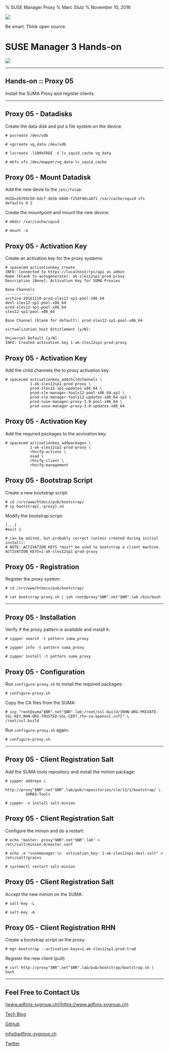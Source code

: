 % SUSE Manager Proxy
% Marc Stulz
% November 10, 2016

![](static/adfinis_sygroup_logo.png)

Be smart. Think open source.

# SUSE Manager 3 Hands-on

![](static/suma.png)

---

## Hands-on :: Proxy 05

Install the SUMA Proxy and register clients.

---

## Proxy 05 - Datadisks

Create the data disk and put a file system on the device:

```text
# pvcreate /dev/vdb

# vgcreate vg_data /dev/vdb

# lvcreate -l100%FREE -n lv_squid_cache vg_data

# mkfs.xfs /dev/mapper/vg_data-lv_squid_cache
```

## Proxy 05 - Mount Datadisk

Add the new devie to the `/etc/fstab`:

```text
UUID=2b769250-6dcf-4b5b-b84b-f25df40ca871 /var/cache/squid xfs defaults 0 2
```

Create the mountpoint and mount the new device:

```text
# mkdir /var/cache/squid

# mount -a
```

## Proxy 05 - Activation Key

Create an activation key for the proxy systems:

```text
# spacecmd activationkey_create
INFO: Connected to https://localhost/rpc/api as admin
Name (blank to autogenerate): ak-sles12sp1-prod-proxy
Description [None]: Activation Key for SUMA Proxies

Base Channels
-------------
archive-20161110-prod-sles12-sp1-pool-x86_64
devl-sles12-sp1-pool-x86_64
prod-sles12-sp1-pool-x86_64
sles12-sp1-pool-x86_64

Base Channel (blank for default): prod-sles12-sp1-pool-x86_64

virtualization_host Entitlement [y/N]:

Universal Default [y/N]:
INFO: Created activation key 1-ak-sles12sp1-prod-proxy
```

## Proxy 05 - Activation Key

Add the child channels the to proxy activation key:

```text
# spacecmd activationkey_addchildchannels \
           1-ak-sles12sp1-prod-proxy \
           prod-sles12-sp1-updates-x86_64 \
           prod-sle-manager-tools12-pool-x86_64-sp1 \
           prod-sle-manager-tools12-updates-x86_64-sp1 \
           prod-suse-manager-proxy-3.0-pool-x86_64 \
           prod-suse-manager-proxy-3.0-updates-x86_64
```

## Proxy 05 - Activation Key

Add the required packages to the acvivation key:

```text
# spacecmd activationkey_addpackages \
           1-ak-sles12sp1-prod-proxy \
           rhncfg-actions \
           osad \
           rhncfg-client \
           rhncfg-management
```

## Proxy 05 - Bootstrap Script

Create a new bootstrap script:

```text
# cd /srv/www/htdocs/pub/bootstrap/
# cp bootstrap{,-proxy}.sh
```

Modify the bootstrap script:

```text
[...]
#exit 1

# can be edited, but probably correct (unless created during initial install):
# NOTE: ACTIVATION_KEYS *must* be used to bootstrap a client machine.
ACTIVATION_KEYS=1-ak-sles12sp1-prod-proxy
```

## Proxy 05 - Registration

Register the proxy system:

```text
# cd /srv/www/htdocs/pub/bootstrap/

# cat bootstrap-proxy.sh | ssh root@proxy"$NR".net"$NR".lab /bin/bash
```
---

## Proxy 05 - Installation

Verify if the proxy pattern is available and install it:

```text
# zypper search -t pattern suma_proxy

# zypper info -t pattern suma_proxy

# zypper install -t pattern suma_proxy
```

## Proxy 05 - Configuration

Run `configure-proxy.sh` to install the required packages:

```text
# configure-proxy.sh
```

Copy the CA files from the SUMA:

```text
# scp "root@suma"$NR".net"$NR".lab:/root/ssl-build/{RHN-ORG-PRIVATE-SSL-KEY,RHN-ORG-TRUSTED-SSL-CERT,rhn-ca-openssl.cnf}" \
/root/ssl-build
```
Run `configure-proxy.sh` again:

```text
# configure-proxy.sh
```

---

## Proxy 05 - Client Registration Salt

Add the SUMA tools repository and install the minion package:

```text
# zypper addrepo \
         http://proxy"$NR".net"$NR".lab/pub/repositories/sle/12/1/bootstrap/ \
         SUMA3-Tools

# zypper -n install salt-minion
```
## Proxy 05 - Client Registration Salt

Configure the minion and do a restart:

```text
# echo "master: proxy"$NR".net"$NR".lab" > /etc/salt/minion.d/master.conf

# echo -e "susemanager:\n  activation_key: 1-ak-sles12sp1-devl-salt" > /etc/salt/grains

# systemctl restart salt-minion
```

## Proxy 05 - Client Registration Salt

Accept the new minion on the SUMA:

```text
# salt-key -L

# salt-key -A
```

## Proxy 05 - Client Registration RHN

Create a bootstrap script on the proxy:
```text
# mgr-bootstrap --activation-keys=1-ak-sles12sp1-prod-trad
```

Register the new client (pull):

```text
# curl http://proxy"$NR".net"$NR".lab/pub/bootstrap/bootstrap.sh | bash
```

---

## Feel Free to Contact Us

[www.adfinis-sygroup.ch](https://www.adfinis-sygroup.ch)

[Tech Blog](https://www.adfinis-sygroup.ch/blog)

[GitHub](https://github.com/adfinis-sygroup)

<info@adfinis-sygroup.ch>

[Twitter](https://twitter.com/adfinissygroup)
